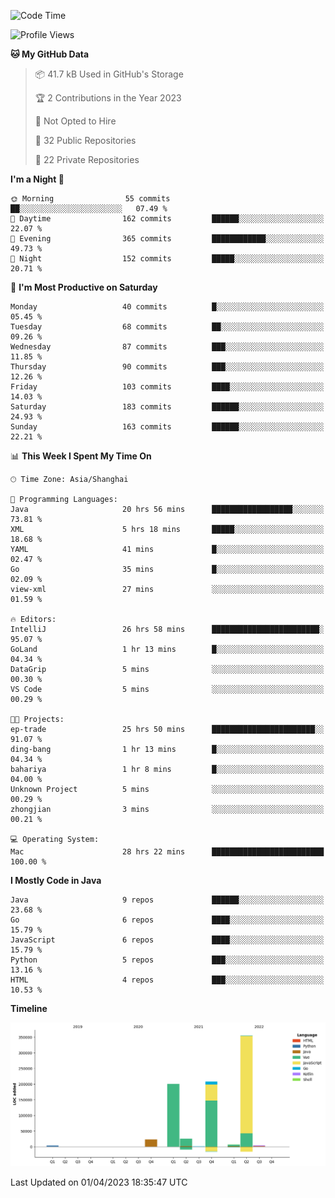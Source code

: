 <!--START_SECTION:waka-->
![Code Time](http://img.shields.io/badge/Code%20Time-1%2C705%20hrs%2021%20mins-blue)

![Profile Views](http://img.shields.io/badge/Profile%20Views-0-blue)

**🐱 My GitHub Data** 

> 📦 41.7 kB Used in GitHub's Storage 
 > 
> 🏆 2 Contributions in the Year 2023
 > 
> 🚫 Not Opted to Hire
 > 
> 📜 32 Public Repositories 
 > 
> 🔑 22 Private Repositories 
 > 
**I'm a Night 🦉** 

```text
🌞 Morning                55 commits          ██░░░░░░░░░░░░░░░░░░░░░░░   07.49 % 
🌆 Daytime                162 commits         ██████░░░░░░░░░░░░░░░░░░░   22.07 % 
🌃 Evening                365 commits         ████████████░░░░░░░░░░░░░   49.73 % 
🌙 Night                  152 commits         █████░░░░░░░░░░░░░░░░░░░░   20.71 % 
```
📅 **I'm Most Productive on Saturday** 

```text
Monday                   40 commits          █░░░░░░░░░░░░░░░░░░░░░░░░   05.45 % 
Tuesday                  68 commits          ██░░░░░░░░░░░░░░░░░░░░░░░   09.26 % 
Wednesday                87 commits          ███░░░░░░░░░░░░░░░░░░░░░░   11.85 % 
Thursday                 90 commits          ███░░░░░░░░░░░░░░░░░░░░░░   12.26 % 
Friday                   103 commits         ████░░░░░░░░░░░░░░░░░░░░░   14.03 % 
Saturday                 183 commits         ██████░░░░░░░░░░░░░░░░░░░   24.93 % 
Sunday                   163 commits         ██████░░░░░░░░░░░░░░░░░░░   22.21 % 
```


📊 **This Week I Spent My Time On** 

```text
🕑︎ Time Zone: Asia/Shanghai

💬 Programming Languages: 
Java                     20 hrs 56 mins      ██████████████████░░░░░░░   73.81 % 
XML                      5 hrs 18 mins       █████░░░░░░░░░░░░░░░░░░░░   18.68 % 
YAML                     41 mins             █░░░░░░░░░░░░░░░░░░░░░░░░   02.47 % 
Go                       35 mins             █░░░░░░░░░░░░░░░░░░░░░░░░   02.09 % 
view-xml                 27 mins             ░░░░░░░░░░░░░░░░░░░░░░░░░   01.59 % 

🔥 Editors: 
IntelliJ                 26 hrs 58 mins      ████████████████████████░   95.07 % 
GoLand                   1 hr 13 mins        █░░░░░░░░░░░░░░░░░░░░░░░░   04.34 % 
DataGrip                 5 mins              ░░░░░░░░░░░░░░░░░░░░░░░░░   00.30 % 
VS Code                  5 mins              ░░░░░░░░░░░░░░░░░░░░░░░░░   00.29 % 

🐱‍💻 Projects: 
ep-trade                 25 hrs 50 mins      ███████████████████████░░   91.07 % 
ding-bang                1 hr 13 mins        █░░░░░░░░░░░░░░░░░░░░░░░░   04.34 % 
bahariya                 1 hr 8 mins         █░░░░░░░░░░░░░░░░░░░░░░░░   04.00 % 
Unknown Project          5 mins              ░░░░░░░░░░░░░░░░░░░░░░░░░   00.29 % 
zhongjian                3 mins              ░░░░░░░░░░░░░░░░░░░░░░░░░   00.21 % 

💻 Operating System: 
Mac                      28 hrs 22 mins      █████████████████████████   100.00 % 
```

**I Mostly Code in Java** 

```text
Java                     9 repos             ██████░░░░░░░░░░░░░░░░░░░   23.68 % 
Go                       6 repos             ████░░░░░░░░░░░░░░░░░░░░░   15.79 % 
JavaScript               6 repos             ████░░░░░░░░░░░░░░░░░░░░░   15.79 % 
Python                   5 repos             ███░░░░░░░░░░░░░░░░░░░░░░   13.16 % 
HTML                     4 repos             ███░░░░░░░░░░░░░░░░░░░░░░   10.53 % 
```



**Timeline**

![Lines of Code chart](https://raw.githubusercontent.com/youtiaoguagua/youtiaoguagua/master/assets/bar_graph.png)


 Last Updated on 01/04/2023 18:35:47 UTC
<!--END_SECTION:waka-->